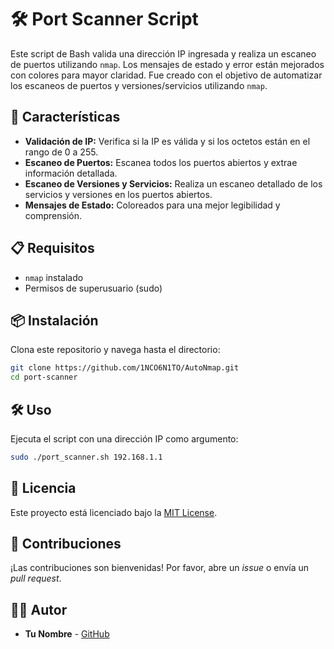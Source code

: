 # 🛠️ Port Scanner Script

Este script de Bash valida una dirección IP ingresada y realiza un escaneo de puertos utilizando `nmap`. Los mensajes de estado y error están mejorados con colores para mayor claridad. Fue creado con el objetivo de automatizar los escaneos de puertos y versiones/servicios utilizando `nmap`.

## 🚀 Características

- **Validación de IP:** Verifica si la IP es válida y si los octetos están en el rango de 0 a 255.
- **Escaneo de Puertos:** Escanea todos los puertos abiertos y extrae información detallada.
- **Escaneo de Versiones y Servicios:** Realiza un escaneo detallado de los servicios y versiones en los puertos abiertos.
- **Mensajes de Estado:** Coloreados para una mejor legibilidad y comprensión.

## 📋 Requisitos

- `nmap` instalado
- Permisos de superusuario (sudo)

## 📦 Instalación

Clona este repositorio y navega hasta el directorio:

```bash
git clone https://github.com/1NCO6N1TO/AutoNmap.git
cd port-scanner
```

## 🛠️ Uso

Ejecuta el script con una dirección IP como argumento:

```bash
sudo ./port_scanner.sh 192.168.1.1
```
## 📜 Licencia

Este proyecto está licenciado bajo la [MIT License](LICENSE).

## 🤝 Contribuciones

¡Las contribuciones son bienvenidas! Por favor, abre un *issue* o envía un *pull request*.

## 🧑‍💻 Autor

- **Tu Nombre** - [GitHub]()

